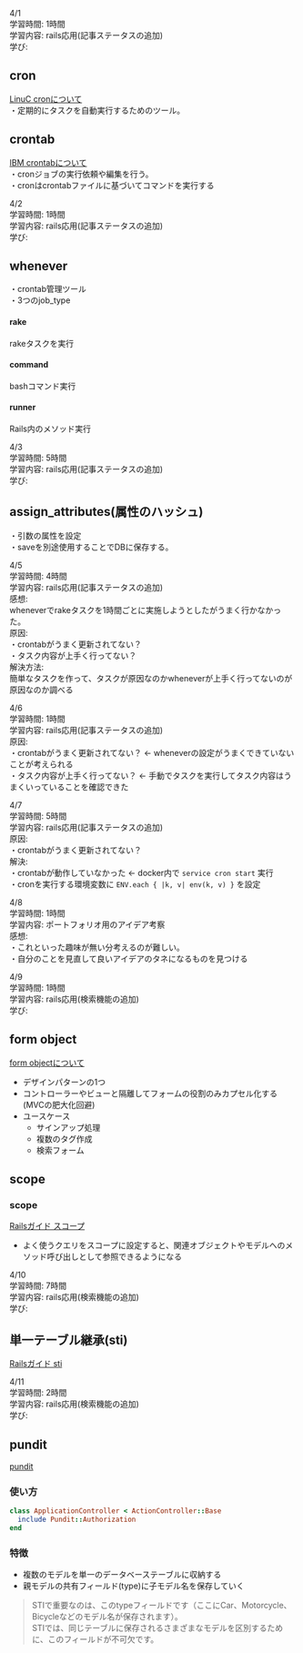 4/1  
学習時間: 1時間  
学習内容: rails応用(記事ステータスの追加)  
学び:  
## cron  
[LinuC cronについて](https://linuc.org/study/knowledge/368/)  
・定期的にタスクを自動実行するためのツール。

## crontab
[IBM crontabについて](https://www.ibm.com/docs/ja/aix/7.2?topic=c-crontab-command)  
・cronジョブの実行依頼や編集を行う。  
・cronはcrontabファイルに基づいてコマンドを実行する  

4/2  
学習時間: 1時間  
学習内容: rails応用(記事ステータスの追加)  
学び:  
## whenever  
・crontab管理ツール  
・3つのjob_type  
#### rake  
rakeタスクを実行  
#### command  
bashコマンド実行  
#### runner  
Rails内のメソッド実行  

4/3  
学習時間: 5時間  
学習内容: rails応用(記事ステータスの追加)  
学び:  
## assign_attributes(属性のハッシュ)  
・引数の属性を設定  
・saveを別途使用することでDBに保存する。  

4/5  
学習時間: 4時間  
学習内容: rails応用(記事ステータスの追加)  
感想:  
wheneverでrakeタスクを1時間ごとに実施しようとしたがうまく行かなかった。  
原因:  
・crontabがうまく更新されてない？  
・タスク内容が上手く行ってない？  
解決方法:  
簡単なタスクを作って、タスクが原因なのかwheneverが上手く行ってないのが原因なのか調べる  

4/6  
学習時間: 1時間  
学習内容: rails応用(記事ステータスの追加)  
原因:  
・crontabがうまく更新されてない？ <- wheneverの設定がうまくできていないことが考えられる  
・タスク内容が上手く行ってない？ <- 手動でタスクを実行してタスク内容はうまくいっていることを確認できた  

4/7  
学習時間: 5時間  
学習内容: rails応用(記事ステータスの追加)  
原因:  
・crontabがうまく更新されてない？  
解決:  
・crontabが動作していなかった <- docker内で `service cron start` 実行  
・cronを実行する環境変数に `ENV.each { |k, v| env(k, v) }` を設定  

4/8  
学習時間: 1時間  
学習内容: ポートフォリオ用のアイデア考察  
感想:  
・これといった趣味が無い分考えるのが難しい。  
・自分のことを見直して良いアイデアのタネになるものを見つける  

4/9  
学習時間: 1時間  
学習内容: rails応用(検索機能の追加)  
学び:  
## form object  
[form objectについて](https://takaokouji.github.io/output/form-object/)

- デザインパターンの1つ
- コントローラーやビューと隔離してフォームの役割のみカプセル化する(MVCの肥大化回避)
- ユースケース
    - サインアップ処理
    - 複数のタグ作成
    - 検索フォーム

## scope
### scope

[Railsガイド スコープ](https://railsguides.jp/active_record_querying.html#%E3%82%B9%E3%82%B3%E3%83%BC%E3%83%97)

- よく使うクエリをスコープに設定すると、関連オブジェクトやモデルへのメソッド呼び出しとして参照できるようになる

4/10  
学習時間: 7時間  
学習内容: rails応用(検索機能の追加)  
学び:  
## 単一テーブル継承(sti)  
[Railsガイド sti](https://railsguides.jp/association_basics.html#%E5%8D%98%E4%B8%80%E3%83%86%E3%83%BC%E3%83%96%E3%83%AB%E7%B6%99%E6%89%BF%EF%BC%88sti%EF%BC%89)  

4/11  
学習時間: 2時間  
学習内容: rails応用(検索機能の追加)  
学び:  
## pundit  
[pundit]([https://railsguides.jp/association_basics.html#%E5%8D%98%E4%B8%80%E3%83%86%E3%83%BC%E3%83%96%E3%83%AB%E7%B6%99%E6%89%BF%EF%BC%88sti%EF%BC%89](https://github.com/varvet/pundit))  
### 使い方  
``` application.controller.rb
class ApplicationController < ActionController::Base
  include Pundit::Authorization
end
```


### 特徴  
 - 複数のモデルを単一のデータベーステーブルに収納する  
 - 親モデルの共有フィールド(type)に子モデル名を保存していく  
>STIで重要なのは、このtypeフィールドです（ここにCar、Motorcycle、Bicycleなどのモデル名が保存されます）。  
>STIでは、同じテーブルに保存されるさまざまなモデルを区別するために、このフィールドが不可欠です。  
